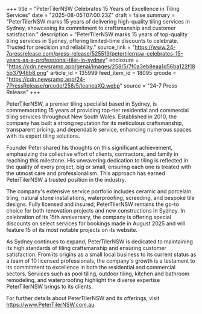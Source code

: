 +++
title = "PeterTilerNSW Celebrates 15 Years of Excellence in Tiling Services"
date = "2025-08-05T07:00:23Z"
draft = false
summary = "PeterTilerNSW marks 15 years of delivering high-quality tiling services in Sydney, showcasing its commitment to craftsmanship and customer satisfaction."
description = "PeterTilerNSW marks 15 years of top-quality tiling services in Sydney, offering limited-time discounts to celebrate. Trusted for precision and reliability."
source_link = "https://www.24-7pressrelease.com/press-release/525519/petertilernsw-celebrates-15-years-as-a-professional-tiler-in-sydney"
enclosure = "https://cdn.newsramp.app/genai/images/258/5/7f0a3eb8eaa1d56ba122f185b37948b8.png"
article_id = 135999
feed_item_id = 18095
qrcode = "https://cdn.newsramp.app/24-7PressRelease/qrcode/258/5/leaneaXQ.webp"
source = "24-7 Press Release"
+++

<p>PeterTilerNSW, a premier tiling specialist based in Sydney, is commemorating 15 years of providing top-tier residential and commercial tiling services throughout New South Wales. Established in 2010, the company has built a strong reputation for its meticulous craftsmanship, transparent pricing, and dependable service, enhancing numerous spaces with its expert tiling solutions.</p><p>Founder Peter shared his thoughts on this significant achievement, emphasizing the collective effort of clients, contractors, and family in reaching this milestone. His unwavering dedication to tiling is reflected in the quality of every project, big or small, ensuring each one is treated with the utmost care and professionalism. This approach has earned PeterTilerNSW a trusted position in the industry.</p><p>The company's extensive service portfolio includes ceramic and porcelain tiling, natural stone installations, waterproofing, screeding, and bespoke tile designs. Fully licensed and insured, PeterTilerNSW remains the go-to choice for both renovation projects and new constructions in Sydney. In celebration of its 15th anniversary, the company is offering special discounts on select services for bookings made in August 2025 and will feature 15 of its most notable projects on its website.</p><p>As Sydney continues to expand, PeterTilerNSW is dedicated to maintaining its high standards of tiling craftsmanship and ensuring customer satisfaction. From its origins as a small local business to its current status as a team of 10 licensed professionals, the company's growth is a testament to its commitment to excellence in both the residential and commercial sectors. Services such as pool tiling, outdoor tiling, kitchen and bathroom remodeling, and waterproofing highlight the diverse expertise PeterTilerNSW brings to its clients.</p><p>For further details about PeterTilerNSW and its offerings, visit <a href='https://www.PeterTilerNSW.com.au' rel='nofollow' target='_blank'>https://www.PeterTilerNSW.com.au</a>.</p>